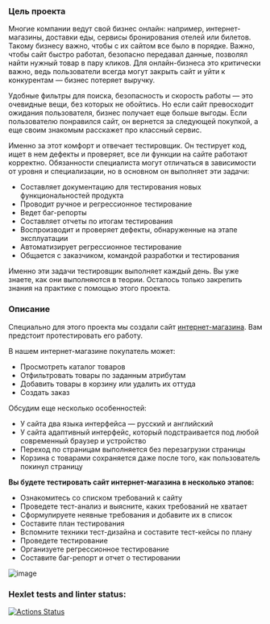 ### Цель проекта

Многие компании ведут свой бизнес онлайн: например, интернет-магазины, доставки еды, сервисы бронирования отелей или билетов. Такому бизнесу важно, чтобы с их сайтом все было в порядке. Важно, чтобы сайт быстро работал, безопасно передавал данные, позволял найти нужный товар в пару кликов. Для онлайн-бизнеса это критически важно, ведь пользователи всегда могут закрыть сайт и уйти к конкурентам — бизнес потеряет выручку.

Удобные фильтры для поиска, безопасность и скорость работы — это очевидные вещи, без которых не обойтись. Но если сайт превосходит ожидания пользователя, бизнес получает еще больше выгоды. Если пользователю понравился сайт, он вернется за следующей покупкой, а еще своим знакомым расскажет про классный сервис.

Именно за этот комфорт и отвечает тестировщик. Он тестирует код, ищет в нем дефекты и проверяет, все ли функции на сайте работают корректно. Обязанности специалиста могут отличаться в зависимости от уровня и специализации, но в основном он выполняет эти задачи:

* Составляет документацию для тестирования новых функциональностей продукта
* Проводит ручное и регрессионное тестирование
* Ведет баг-репорты
* Составляет отчеты по итогам тестирования
* Воспроизводит и проверяет дефекты, обнаруженные на этапе эксплуатации
* Автоматизирует регрессионное тестирование
* Общается с заказчиком, командой разработки и тестирования
  
Именно эти задачи тестировщик выполняет каждый день. Вы уже знаете, как они выполняются в теории. Осталось только закрепить знания на практике с помощью этого проекта.

### Описание

Специально для этого проекта мы создали сайт [интернет-магазина](https://hexlet-products-store.vercel.app/). Вам предстоит протестировать его работу.

В нашем интернет-магазине покупатель может:

* Просмотреть каталог товаров
* Отфильтровать товары по заданным атрибутам
* Добавить товары в корзину или удалить их оттуда
* Создать заказ
  
Обсудим еще несколько особенностей:
* У сайта два языка интерфейса — русский и английский
* У сайта адаптивный интерфейс, который подстраивается под любой современный браузер и устройство
* Переход по страницам выполняется без перезагрузки страницы
* Корзина с товарами сохраняется даже после того, как пользователь покинул страницу

**Вы будете тестировать сайт интернет-магазина в несколько этапов:**

* Ознакомитесь со списком требований к сайту
* Проведете тест-анализ и выясните, каких требований не хватает
* Сформулируете неявные требования и добавите их в список
* Составите план тестирования
* Вспомните техники тест-дизайна и составите тест-кейсы по плану
* Проведете тестирование
* Организуете регрессионное тестирование
* Составите баг-репорт и отчет о тестировании

![image](https://github.com/user-attachments/assets/1c52275a-039b-4b18-b850-438444be1e2b)

### Hexlet tests and linter status:
[![Actions Status](https://github.com/Elena-Yakovleva/qa-engineer-project-84/workflows/hexlet-check/badge.svg)](https://github.com/Elena-Yakovleva/qa-engineer-project-84/actions)
